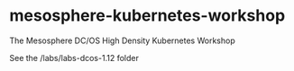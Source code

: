 # mesosphere-kubernetes-workshop

The Mesosphere DC/OS High Density Kubernetes Workshop

See the /labs/labs-dcos-1.12 folder

